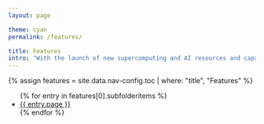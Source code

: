 ```yaml
---
layout: page

theme: cyan
permalink: /features/

title: Features
intro: "With the launch of new supercomputing and AI resources and capabilities, the ALCF is enabling pioneering research at the intersection of simulation, big data analysis, and machine learning."
---
```


{% assign features = site.data.nav-config.toc | where: "title", "Features" %}

<ul>
  {% for entry in features[0].subfolderitems %}
    <li>
      <a href="{{ site.baseurl }}{{ entry.url }}">{{ entry.page }}</a>
    </li>
  {% endfor %}
</ul>
